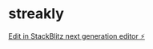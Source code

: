 # streakly

[Edit in StackBlitz next generation editor ⚡️](https://stackblitz.com/~/github.com/ashwinxn/streakly)